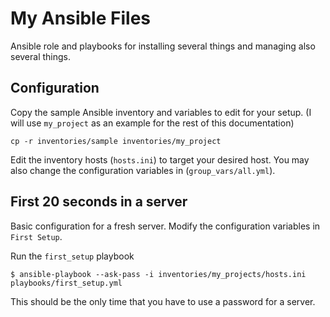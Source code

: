 # My Ansible Files

Ansible role and playbooks for installing several things and managing also several things.

## Configuration 

Copy the sample Ansible inventory and variables to edit for your setup. (I will use `my_project` as an example for the rest of this documentation)

    cp -r inventories/sample inventories/my_project

Edit the inventory hosts (`hosts.ini`) to target your desired host. You may also change the configuration variables in (`group_vars/all.yml`).

## First 20 seconds in a server

Basic configuration for a fresh server. Modify the configuration variables in `First Setup`.

Run the `first_setup` playbook

    $ ansible-playbook --ask-pass -i inventories/my_projects/hosts.ini playbooks/first_setup.yml

This should be the only time that you have to use a password for a server.
